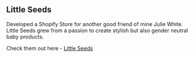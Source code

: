 ## Little Seeds

Developed a Shopify Store for another good friend of mine Julie White. Little Seeds grew from a passion to create stylish but also gender neutral baby products.

Check them out here - [Little Seeds](https://www.little-seeds.co.uk/ "Little Seeds")